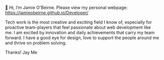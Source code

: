 👋 Hi, I’m Jamie O'Beirne.
Please view my personal webpage: https://jamieobeirne.github.io/Developer/

Tech work is the most creative and exciting field I know of, especially for proactive team-players that feel passionate about web development like me. I am excited by innovation and daily achievements that carry my team forward. I have a good eye for design, love to support the people around me and thrive on problem solving.

Thanks!
Jay Me
